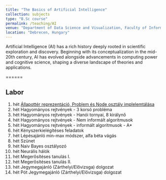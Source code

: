 ```yaml
---
title: "The Basics of Artificial Intelligence"
collection: subjects
type: "B.Sc course"
permalink: /teaching/AI
venue: "Department of Data Science and Visualization, Faculty of Informatics, University of Debrecen"
location: "Debrecen, Hungary"
---
```


Artificial Intelligence (AI) has a rich history deeply rooted in scientific exploration and discovery. Beginning with its conceptualization in the mid-20th century, AI has evolved alongside advancements in computing power and cognitive science, shaping a diverse landscape of theories and applications.

======

## Labor

1. hét	[Állapottér reprezentáció, Problem és Node osztály implelemtálása](../materials/AI/lesson_1)
2. hét  Hagyományos rejtvények - 3 korsó probléma
3. hét	Hagyományos rejtvények - Hanói tornyai, 8 királynő
4. hét	Hagyományos rejtvények - Nem informált algoritmusok
5. hét	Hagyományos rejtvények - informált algoritmusok - A*
6. hét	Kényszerkielégítéses feladatok
7. hét	Lépésajánló min-max módszer, alfa béta vágás
8. hét	Szünet
9. hét	Naiv Bayes osztályozó
10. hét	Neurális hálók
11. hét	Megerősítéses tanulás I.
12. hét	Megerősítéses tanulás II.
13. hét	Jegymegajánló (Zárthelyi/Elővizsga) dolgozat
14. hét	Pót Jegymegajánló (Zárthelyi/Elővizsga) dolgozat